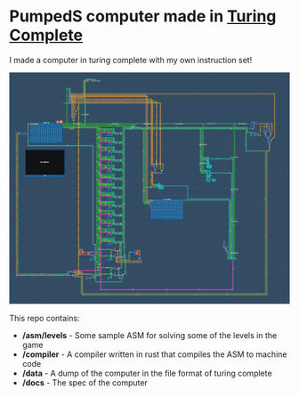 # PumpedS computer made in [Turing Complete](https://turingcomplete.game/)

I made a computer in turing complete with my own instruction set!

![A screenshot of the computer](./screenshots/computer.png)

This repo contains:
- **/asm/levels** - Some sample ASM for solving some of the levels in the game
- **/compiler** - A compiler written in rust that compiles the ASM to machine code
- **/data** - A dump of the computer in the file format of turing complete
- **/docs** - The spec of the computer
